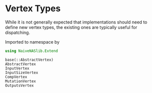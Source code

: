 # Vertex Types

While it is not generally expected that implementations should need to define new vertex types, the existing ones are typically useful for dispatching.

Imported to namespace by
```julia
using NaiveNASlib.Extend
```

```@docs
base(::AbstractVertex)
AbstractVertex
InputVertex
InputSizeVertex
CompVertex
MutationVertex
OutputsVertex
```